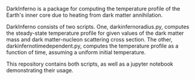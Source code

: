 DarkInferno is a package for computing the temperature profile of the Earth's inner core due to heating from dark matter annihilation.

DarkInferno consists of two scripts. One, darkinfernoradius.py, computes the steady-state temperature profile for given values of the dark matter mass and dark matter-nucleon scattering cross section. The other, darkinfernotimedependent.py, computes the temperature profile as a function of time, assuming a uniform initial temperature.

This repository contains both scripts, as well as a jupyter notebook demonstrating their usage.
